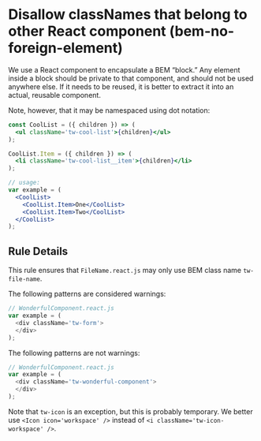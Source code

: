 # Disallow classNames that belong to other React component (bem-no-foreign-element)

We use a React component to encapsulate a BEM “block.”
Any element inside a block should be private to that component, and should not be used anywhere else.
If it needs to be reused, it is better to extract it into an actual, reusable component.

Note, however, that it may be namespaced using dot notation:

```jsx
const CoolList = ({ children }) => (
  <ul className='tw-cool-list'>{children}</ul>
);

CoolList.Item = ({ children }) => (
  <li className='tw-cool-list__item'>{children}</li>
);

// usage:
var example = (
  <CoolList>
    <CoolList.Item>One</CoolList>
    <CoolList.Item>Two</CoolList>
  </CoolList>
);
```


## Rule Details

This rule ensures that `FileName.react.js` may only use BEM class name `tw-file-name`.

The following patterns are considered warnings:

```js
// WonderfulComponent.react.js
var example = (
  <div className='tw-form'>
  </div>
);
```

The following patterns are not warnings:

```js
// WonderfulComponent.react.js
var example = (
  <div className='tw-wonderful-component'>
  </div>
);
```

Note that `tw-icon` is an exception, but this is probably temporary.
We better use `<Icon icon='workspace' />` instead of `<i className='tw-icon-workspace' />`.
